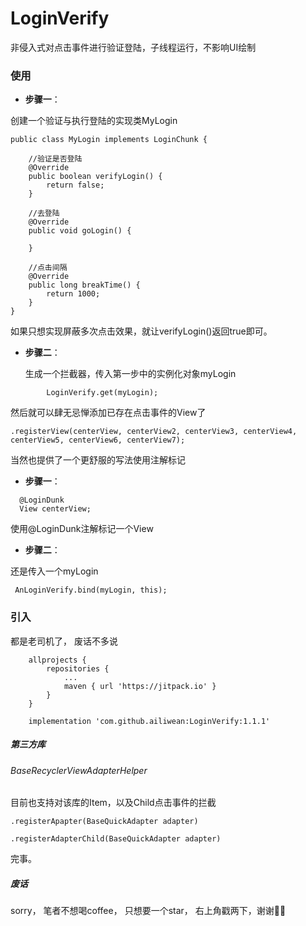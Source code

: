 
# LoginVerify
非侵入式对点击事件进行验证登陆，子线程运行，不影响UI绘制
  
### 使用    
 * **步骤一**： 
   
创建一个验证与执行登陆的实现类MyLogin
```
public class MyLogin implements LoginChunk {
    
    //验证是否登陆
    @Override
    public boolean verifyLogin() {
        return false;
    }

    //去登陆
    @Override
    public void goLogin() {

    }

    //点击间隔
    @Override
    public long breakTime() {
        return 1000;
    }
}
```
如果只想实现屏蔽多次点击效果，就让verifyLogin()返回true即可。

 * **步骤二**：
     
   生成一个拦截器，传入第一步中的实例化对象myLogin
```
        LoginVerify.get(myLogin);
```
然后就可以肆无忌惮添加已存在点击事件的View了

```
.registerView(centerView, centerView2, centerView3, centerView4, centerView5, centerView6, centerView7);
```
当然也提供了一个更舒服的写法使用注解标记

 * **步骤一**： 
```
  @LoginDunk
  View centerView;
```
使用@LoginDunk注解标记一个View

 * **步骤二**：
 
还是传入一个myLogin

```
 AnLoginVerify.bind(myLogin, this);
```
###  引入
都是老司机了， 废话不多说

```
	allprojects {
		repositories {
			...
			maven { url 'https://jitpack.io' }
		}
	}
```
 
```
    implementation 'com.github.ailiwean:LoginVerify:1.1.1'

```

##### 第三方库
###### BaseRecyclerViewAdapterHelper
目前也支持对该库的Item，以及Child点击事件的拦截

```
.registerApapter(BaseQuickAdapter adapter)
```
```
.registerAdapterChild(BaseQuickAdapter adapter)
```

完事。



##### 废话
sorry， 笔者不想喝coffee， 只想要一个star， 右上角戳两下，谢谢🙏🙏

